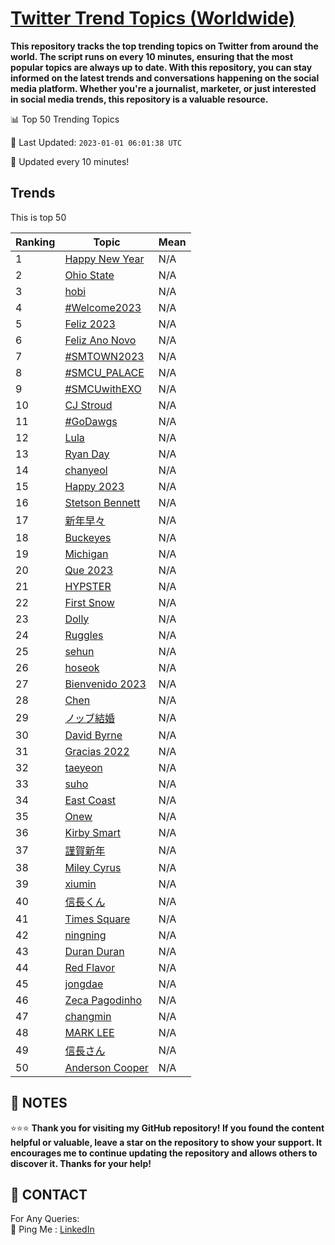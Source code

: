 [Twitter Trend Topics (Worldwide)](https://github.com/ErcinDedeoglu/Twitter-Trend-Topics)
==========

**This repository tracks the top trending topics on Twitter from around the world. 
The script runs on every 10 minutes, ensuring that the most popular topics are always up to date. 
With this repository, you can stay informed on the latest trends and conversations happening on the social media platform. 
Whether you're a journalist, marketer, or just interested in social media trends, this repository is a valuable resource.**


📊 Top 50 Trending Topics

📆 Last Updated: `2023-01-01 06:01:38 UTC`

🔧 Updated every 10 minutes!


## Trends

This is top 50

| Ranking | Topic | Mean |
| ------- | ------------ | ------------ |
| 1 | [Happy New Year](http://twitter.com/search?q=Happy+New+Year) | N/A |
| 2 | [Ohio State](http://twitter.com/search?q=Ohio+State) | N/A |
| 3 | [hobi](http://twitter.com/search?q=hobi) | N/A |
| 4 | [#Welcome2023](http://twitter.com/search?q=%23Welcome2023) | N/A |
| 5 | [Feliz 2023](http://twitter.com/search?q=Feliz+2023) | N/A |
| 6 | [Feliz Ano Novo](http://twitter.com/search?q=Feliz+Ano+Novo) | N/A |
| 7 | [#SMTOWN2023](http://twitter.com/search?q=%23SMTOWN2023) | N/A |
| 8 | [#SMCU_PALACE](http://twitter.com/search?q=%23SMCU_PALACE) | N/A |
| 9 | [#SMCUwithEXO](http://twitter.com/search?q=%23SMCUwithEXO) | N/A |
| 10 | [CJ Stroud](http://twitter.com/search?q=CJ+Stroud) | N/A |
| 11 | [#GoDawgs](http://twitter.com/search?q=%23GoDawgs) | N/A |
| 12 | [Lula](http://twitter.com/search?q=Lula) | N/A |
| 13 | [Ryan Day](http://twitter.com/search?q=Ryan+Day) | N/A |
| 14 | [chanyeol](http://twitter.com/search?q=chanyeol) | N/A |
| 15 | [Happy 2023](http://twitter.com/search?q=Happy+2023) | N/A |
| 16 | [Stetson Bennett](http://twitter.com/search?q=Stetson+Bennett) | N/A |
| 17 | [新年早々](http://twitter.com/search?q=%e6%96%b0%e5%b9%b4%e6%97%a9%e3%80%85) | N/A |
| 18 | [Buckeyes](http://twitter.com/search?q=Buckeyes) | N/A |
| 19 | [Michigan](http://twitter.com/search?q=Michigan) | N/A |
| 20 | [Que 2023](http://twitter.com/search?q=Que+2023) | N/A |
| 21 | [HYPSTER](http://twitter.com/search?q=HYPSTER) | N/A |
| 22 | [First Snow](http://twitter.com/search?q=First+Snow) | N/A |
| 23 | [Dolly](http://twitter.com/search?q=Dolly) | N/A |
| 24 | [Ruggles](http://twitter.com/search?q=Ruggles) | N/A |
| 25 | [sehun](http://twitter.com/search?q=sehun) | N/A |
| 26 | [hoseok](http://twitter.com/search?q=hoseok) | N/A |
| 27 | [Bienvenido 2023](http://twitter.com/search?q=Bienvenido+2023) | N/A |
| 28 | [Chen](http://twitter.com/search?q=Chen) | N/A |
| 29 | [ノッブ結婚](http://twitter.com/search?q=%e3%83%8e%e3%83%83%e3%83%96%e7%b5%90%e5%a9%9a) | N/A |
| 30 | [David Byrne](http://twitter.com/search?q=David+Byrne) | N/A |
| 31 | [Gracias 2022](http://twitter.com/search?q=Gracias+2022) | N/A |
| 32 | [taeyeon](http://twitter.com/search?q=taeyeon) | N/A |
| 33 | [suho](http://twitter.com/search?q=suho) | N/A |
| 34 | [East Coast](http://twitter.com/search?q=East+Coast) | N/A |
| 35 | [Onew](http://twitter.com/search?q=Onew) | N/A |
| 36 | [Kirby Smart](http://twitter.com/search?q=Kirby+Smart) | N/A |
| 37 | [謹賀新年](http://twitter.com/search?q=%e8%ac%b9%e8%b3%80%e6%96%b0%e5%b9%b4) | N/A |
| 38 | [Miley Cyrus](http://twitter.com/search?q=Miley+Cyrus) | N/A |
| 39 | [xiumin](http://twitter.com/search?q=xiumin) | N/A |
| 40 | [信長くん](http://twitter.com/search?q=%e4%bf%a1%e9%95%b7%e3%81%8f%e3%82%93) | N/A |
| 41 | [Times Square](http://twitter.com/search?q=Times+Square) | N/A |
| 42 | [ningning](http://twitter.com/search?q=ningning) | N/A |
| 43 | [Duran Duran](http://twitter.com/search?q=Duran+Duran) | N/A |
| 44 | [Red Flavor](http://twitter.com/search?q=Red+Flavor) | N/A |
| 45 | [jongdae](http://twitter.com/search?q=jongdae) | N/A |
| 46 | [Zeca Pagodinho](http://twitter.com/search?q=Zeca+Pagodinho) | N/A |
| 47 | [changmin](http://twitter.com/search?q=changmin) | N/A |
| 48 | [MARK LEE](http://twitter.com/search?q=MARK+LEE) | N/A |
| 49 | [信長さん](http://twitter.com/search?q=%e4%bf%a1%e9%95%b7%e3%81%95%e3%82%93) | N/A |
| 50 | [Anderson Cooper](http://twitter.com/search?q=Anderson+Cooper) | N/A |




## 📝 NOTES

⭐⭐⭐ **Thank you for visiting my GitHub repository! If you found the content helpful or valuable, leave a star on the repository to show your support. It encourages me to continue updating the repository and allows others to discover it. Thanks for your help!**

## 📨 CONTACT

 For Any Queries:  
            🏓 Ping Me : [LinkedIn](https://www.linkedin.com/in/ercindedeoglu/)